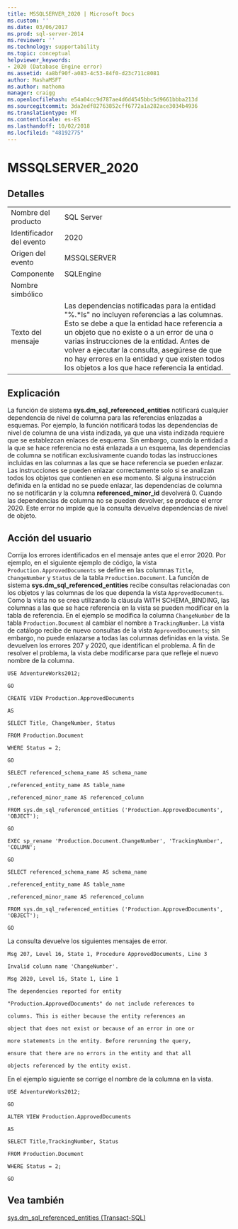 ```yaml
---
title: MSSQLSERVER_2020 | Microsoft Docs
ms.custom: ''
ms.date: 03/06/2017
ms.prod: sql-server-2014
ms.reviewer: ''
ms.technology: supportability
ms.topic: conceptual
helpviewer_keywords:
- 2020 (Database Engine error)
ms.assetid: 4a8bf90f-a083-4c53-84f0-d23c711c8081
author: MashaMSFT
ms.author: mathoma
manager: craigg
ms.openlocfilehash: e54a04cc9d787ae4d6d4545bbc5d9661bbba213d
ms.sourcegitcommit: 3da2edf82763852cff6772a1a282ace3034b4936
ms.translationtype: MT
ms.contentlocale: es-ES
ms.lasthandoff: 10/02/2018
ms.locfileid: "48192775"
---
```

# <a name="mssqlserver2020"></a>MSSQLSERVER_2020
    
## <a name="details"></a>Detalles  
  
|||  
|-|-|  
|Nombre del producto|SQL Server|  
|Identificador del evento|2020|  
|Origen del evento|MSSQLSERVER|  
|Componente|SQLEngine|  
|Nombre simbólico||  
|Texto del mensaje|Las dependencias notificadas para la entidad "%.*ls" no incluyen referencias a las columnas. Esto se debe a que la entidad hace referencia a un objeto que no existe o a un error de una o varias instrucciones de la entidad.  Antes de volver a ejecutar la consulta, asegúrese de que no hay errores en la entidad y que existen todos los objetos a los que hace referencia la entidad.|  
  
## <a name="explanation"></a>Explicación  
 La función de sistema **sys.dm_sql_referenced_entities** notificará cualquier dependencia de nivel de columna para las referencias enlazadas a esquemas. Por ejemplo, la función notificará todas las dependencias de nivel de columna de una vista indizada, ya que una vista indizada requiere que se establezcan enlaces de esquema. Sin embargo, cuando la entidad a la que se hace referencia no está enlazada a un esquema, las dependencias de columna se notifican exclusivamente cuando todas las instrucciones incluidas en las columnas a las que se hace referencia se pueden enlazar. Las instrucciones se pueden enlazar correctamente solo si se analizan todos los objetos que contienen en ese momento. Si alguna instrucción definida en la entidad no se puede enlazar, las dependencias de columna no se notificarán y la columna **referenced_minor_id** devolverá 0. Cuando las dependencias de columna no se pueden devolver, se produce el error 2020. Este error no impide que la consulta devuelva dependencias de nivel de objeto.  
  
## <a name="user-action"></a>Acción del usuario  
 Corrija los errores identificados en el mensaje antes que el error 2020. Por ejemplo, en el siguiente ejemplo de código, la vista `Production.ApprovedDocuments` se define en las columnas `Title`, `ChangeNumber` y `Status` de la tabla `Production.Document`. La función de sistema **sys.dm_sql_referenced_entities** recibe consultas relacionadas con los objetos y las columnas de los que dependa la vista `ApprovedDocuments`. Como la vista no se crea utilizando la cláusula WITH SCHEMA_BINDING, las columnas a las que se hace referencia en la vista se pueden modificar en la tabla de referencia. En el ejemplo se modifica la columna `ChangeNumber` de la tabla `Production.Document` al cambiar el nombre a `TrackingNumber`. La vista de catálogo recibe de nuevo consultas de la vista `ApprovedDocuments`; sin embargo, no puede enlazarse a todas las columnas definidas en la vista. Se devuelven los errores 207 y 2020, que identifican el problema. A fin de resolver el problema, la vista debe modificarse para que refleje el nuevo nombre de la columna.  
  
 `USE AdventureWorks2012;`  
  
 `GO`  
  
 `CREATE VIEW Production.ApprovedDocuments`  
  
 `AS`  
  
 `SELECT Title, ChangeNumber, Status`  
  
 `FROM Production.Document`  
  
 `WHERE Status = 2;`  
  
 `GO`  
  
 `SELECT referenced_schema_name AS schema_name`  
  
 `,referenced_entity_name AS table_name`  
  
 `,referenced_minor_name AS referenced_column`  
  
 `FROM sys.dm_sql_referenced_entities ('Production.ApprovedDocuments', 'OBJECT');`  
  
 `GO`  
  
 `EXEC sp_rename 'Production.Document.ChangeNumber', 'TrackingNumber', 'COLUMN';`  
  
 `GO`  
  
 `SELECT referenced_schema_name AS schema_name`  
  
 `,referenced_entity_name AS table_name`  
  
 `,referenced_minor_name AS referenced_column`  
  
 `FROM sys.dm_sql_referenced_entities ('Production.ApprovedDocuments', 'OBJECT');`  
  
 `GO`  
  
 La consulta devuelve los siguientes mensajes de error.  
  
 `Msg 207, Level 16, State 1, Procedure ApprovedDocuments, Line 3`  
  
 `Invalid column name 'ChangeNumber'.`  
  
 `Msg 2020, Level 16, State 1, Line 1`  
  
 `The dependencies reported for entity`  
  
 `"Production.ApprovedDocuments" do not include references to`  
  
 `columns. This is either because the entity references an`  
  
 `object that does not exist or because of an error in one or`  
  
 `more statements in the entity. Before rerunning the query,`  
  
 `ensure that there are no errors in the entity and that all`  
  
 `objects referenced by the entity exist.`  
  
 En el ejemplo siguiente se corrige el nombre de la columna en la vista.  
  
 `USE AdventureWorks2012;`  
  
 `GO`  
  
 `ALTER VIEW Production.ApprovedDocuments`  
  
 `AS`  
  
 `SELECT Title,TrackingNumber, Status`  
  
 `FROM Production.Document`  
  
 `WHERE Status = 2;`  
  
 `GO`  
  
## <a name="see-also"></a>Vea también  
 [sys.dm_sql_referenced_entities &#40;Transact-SQL&#41;](/sql/relational-databases/system-dynamic-management-views/sys-dm-sql-referenced-entities-transact-sql)  
  
  
